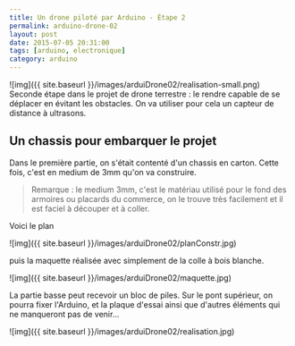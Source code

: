 ```yaml
---
title: Un drone piloté par Arduino - Étape 2
permalink: arduino-drone-02
layout: post
date: 2015-07-05 20:31:00
tags: [arduino, electronique]
category: arduino
---
```


![img]({{ site.baseurl }}/images/arduiDrone02/realisation-small.png)
Seconde étape dans le projet de drone terrestre :
le rendre capable de se déplacer en évitant les obstacles.
On va utiliser pour cela un capteur de distance à ultrasons.


## Un chassis pour embarquer le projet

Dans le première partie, on s'était contenté d'un chassis en carton.
Cette fois, c'est en medium de 3mm qu'on va construire.

> Remarque : le medium 3mm, c'est le matériau utilisé pour le fond des
> armoires ou placards du commerce, on le trouve très facilement et il est
> faciel à découper et à coller.

Voici le plan 

![img]({{ site.baseurl }}/images/arduiDrone02/planConstr.jpg)

puis la maquette réalisée avec simplement de la colle à bois blanche.

![img]({{ site.baseurl }}/images/arduiDrone02/maquette.jpg)

La partie basse peut recevoir un bloc de piles. Sur le pont supérieur, on pourra 
fixer l'Arduino, et la plaque d'essai ainsi
que d'autres éléments qui ne manqueront
pas de venir...

![img]({{ site.baseurl }}/images/arduiDrone02/realisation.jpg)






